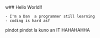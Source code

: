 w## Hello World!! 

    - I'm a Dan  a programmer still learning 
    - coding is hard asf

  pindot pindot la kuno an IT HAHAHAHHA
